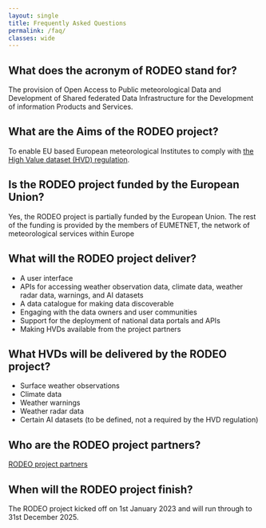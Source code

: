 ```yaml
---
layout: single
title: Frequently Asked Questions
permalink: /faq/
classes: wide
---
```


## What does the acronym of RODEO stand for?
The provision of Open Access to Public meteorological Data and Development of Shared federated Data Infrastructure for the Development of information Products and Services.

## What are the Aims of the RODEO project?
To enable EU based European meteorological Institutes to comply with [the High Value dataset (HVD) regulation](https://eur-lex.europa.eu/legal-content/EN/TXT/?uri=uriserv%3AOJ.L_.2023.019.01.0043.01.ENG).

## Is the RODEO project funded by the European Union?
Yes, the RODEO project is partially funded by the European Union. The rest of the funding is provided by the members of EUMETNET, the network of meteorological services within Europe

## What will the RODEO project deliver?
- A user interface
- APIs for accessing weather observation data, climate data, weather radar data, warnings, and AI datasets
-	A data catalogue for making data discoverable
-	Engaging with the data owners and user communities
-	Support for the deployment of national data portals and APIs
-	Making HVDs available from the project partners

## What HVDs will be delivered by the RODEO project?
-	Surface weather observations
-	Climate data
-	Weather warnings
-	Weather radar data
- Certain AI datasets (to be defined, not a required by the HVD regulation)

## Who are the RODEO project partners?
[RODEO project partners](https://rodeo-project.eu/partners/#project-partners)

## When will the RODEO project finish?
The RODEO project kicked off on 1st January 2023 and will run through to 31st December 2025.
